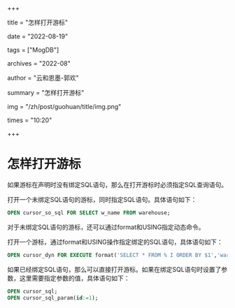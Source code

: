 +++

title = "怎样打开游标" 

date = "2022-08-19" 

tags = ["MogDB"] 

archives = "2022-08" 

author = "云和恩墨-郭欢" 

summary = "怎样打开游标"

img = "/zh/post/guohuan/title/img.png" 

times = "10:20"

+++

# 怎样打开游标

如果游标在声明时没有绑定SQL语句，那么在打开游标时必须指定SQL查询语句。

打开一个未绑定SQL语句的游标，同时指定SQL语句。具体语句如下：

```sql
OPEN cursor_so_sql FOR SELECT w_name FROM warehouse;
```

对于未绑定SQL语句的游标，还可以通过format和USING指定动态命令。

打开一个游标，通过format和USING操作指定绑定的SQL语句，具体语句如下：

```sql
OPEN cursor_dyn FOR EXECUTE format('SELECT * FROM % I ORDER BY $1','warehouse') USING w_id;
```

如果已经绑定SQL语句，那么可以直接打开游标。如果在绑定SQL语句时设置了参数，这里需要指定参数的值，具体语句如下：

```sql
OPEN cursor_sql;
OPEN cursor_sql_param(id:=1);
```

